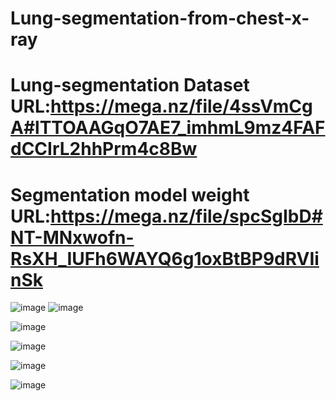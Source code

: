 # Lung-segmentation-from-chest-x-ray
 
Lung-segmentation Dataset URL:https://mega.nz/file/4ssVmCgA#lTTOAAGqO7AE7_imhmL9mz4FAFdCCIrL2hhPrm4c8Bw
=============
Segmentation model weight URL:https://mega.nz/file/spcSgIbD#NT-MNxwofn-RsXH_IUFh6WAYQ6g1oxBtBP9dRVIinSk
=============



![image](https://github.com/wade0125/Lung-segmentation-from-chest-x-ray/blob/main/img/show_data_0.png)
![image](https://github.com/wade0125/Lung-segmentation-from-chest-x-ray/blob/main/img/show_data_1.png)


![image](https://github.com/wade0125/Lung-segmentation-from-chest-x-ray/blob/main/img/Training_history%20SEGNET.png)

![image](https://github.com/wade0125/Lung-segmentation-from-chest-x-ray/blob/main/img/SEGNET_predict.png)

![image](https://github.com/wade0125/Lung-segmentation-from-chest-x-ray/blob/main/img/Training_history%20UNET.png)

![image](https://github.com/wade0125/Lung-segmentation-from-chest-x-ray/blob/main/img/UNET_predict.png)